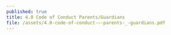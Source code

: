 ```yaml
---
published: true
title: 4.0 Code of Conduct Parents/Guardians
file: /assets/4.0-code-of-conduct-–-parents-_-guardians.pdf
---
```

